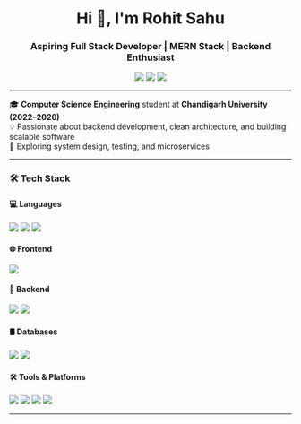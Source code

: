 <h1 align="center">Hi 👋, I'm Rohit Sahu</h1>
<h3 align="center">Aspiring Full Stack Developer | MERN Stack | Backend Enthusiast</h3>

<p align="center">
  <a href="mailto:rohitsahu123078@gmail.com"><img src="https://img.shields.io/badge/Email-rohitsahu123078@gmail.com-blue?style=flat-square&logo=gmail"></a>
  <a href="https://github.com/Rohit-2301"><img src="https://img.shields.io/badge/GitHub-Rohit--2301-black?style=flat-square&logo=github"></a>
  <a href="www.linkedin.com/in/rohit-sahu-21b336236"><img src="https://img.shields.io/badge/LinkedIn-Rohit%20Sahu-blue?style=flat-square&logo=linkedin"></a>
</p>

---

🎓 **Computer Science Engineering** student at **Chandigarh University (2022–2026)**  
💡 Passionate about backend development, clean architecture, and building scalable software  
🚀 Exploring system design, testing, and microservices

---

### 🛠️ Tech Stack

#### 💻 Languages
<p>
  <img src="https://img.shields.io/badge/C++-00599C?style=for-the-badge&logo=c%2B%2B&logoColor=white" />
  <img src="https://img.shields.io/badge/Java-007396?style=for-the-badge&logo=java&logoColor=white" />
  <img src="https://img.shields.io/badge/JavaScript-F7DF1E?style=for-the-badge&logo=javascript&logoColor=black" />
</p>

#### 🌐 Frontend
<p>
  <img src="https://img.shields.io/badge/React-20232A?style=for-the-badge&logo=react&logoColor=61DAFB" />
</p>

#### 🔧 Backend
<p>
  <img src="https://img.shields.io/badge/Node.js-339933?style=for-the-badge&logo=nodedotjs&logoColor=white" />
  <img src="https://img.shields.io/badge/Express.js-000000?style=for-the-badge&logo=express&logoColor=white" />
</p>

#### 🛢️ Databases
<p>
  <img src="https://img.shields.io/badge/MongoDB-4EA94B?style=for-the-badge&logo=mongodb&logoColor=white" />
  <img src="https://img.shields.io/badge/MySQL-00758F?style=for-the-badge&logo=mysql&logoColor=white" />
</p>

#### 🛠️ Tools & Platforms
<p>
  <img src="https://img.shields.io/badge/Git-F05032?style=for-the-badge&logo=git&logoColor=white" />
  <img src="https://img.shields.io/badge/GitHub-181717?style=for-the-badge&logo=github&logoColor=white" />
  <img src="https://img.shields.io/badge/Postman-FF6C37?style=for-the-badge&logo=postman&logoColor=white" />
  <img src="https://img.shields.io/badge/VSCode-007ACC?style=for-the-badge&logo=visual-studio-code&logoColor=white" />
</p>

---

